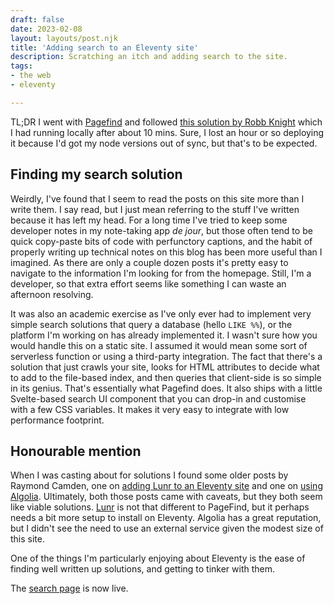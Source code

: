 ```yaml
---
draft: false
date: 2023-02-08
layout: layouts/post.njk
title: 'Adding search to an Eleventy site'
description: Scratching an itch and adding search to the site.
tags:
- the web
- eleventy

---
```

TL;DR I went with [Pagefind](https://pagefind.app/) and followed [this solution by Robb Knight](https://rknight.me/using-pagefind-with-eleventy-for-search/) which I had running locally after about 10 mins. Sure, I lost an hour or so deploying it because I'd got my node versions out of sync, but that's to be expected.

## Finding my search solution

Weirdly, I've found that I seem to read the posts on this site more than I write them. I say read, but I just mean referring to the stuff I've written because it has left my head. For a long time I've tried to keep some developer notes in my note-taking app _de jour_, but those often tend to be quick copy-paste bits of code with perfunctory captions, and the habit of properly writing up technical notes on this blog has been more useful than I imagined. As there are only a couple dozen posts it's pretty easy to navigate to the information I'm looking for from the homepage. Still, I'm a developer, so that extra effort seems like something I can waste an afternoon resolving.

It was also an academic exercise as I've only ever had to implement very simple search solutions that query a database (hello `LIKE %%`), or the platform I'm working on has already implemented it. I wasn't sure how you would handle this on a static site. I assumed it would mean some sort of serverless function or using a third-party integration. The fact that there's a solution that just crawls your site, looks for HTML attributes to decide what to add to the file-based index, and then queries that client-side is so simple in its genius. That's essentially what Pagefind does. It also ships with a little Svelte-based search UI component that you can drop-in and customise with a few CSS variables. It makes it very easy to integrate with low performance footprint.

## Honourable mention

When I was casting about for solutions I found some older posts by Raymond Camden, one on [adding Lunr to an Eleventy site](https://www.raymondcamden.com/2019/10/20/adding-search-to-your-eleventy-static-site-with-lunr) and one on [using Algolia](https://www.raymondcamden.com/2020/06/24/adding-algolia-search-to-eleventy-and-netlify). Ultimately, both those posts came with caveats, but they both seem like viable solutions. [Lunr](https://lunrjs.com/) is not that different to PageFind, but it perhaps needs a bit more setup to install on Eleventy. Algolia has a great reputation, but I didn't see the need to use an external service given the modest size of this site.

One of the things I'm particularly enjoying about Eleventy is the ease of finding well written up solutions, and getting to tinker with them.

The [search page](/search/) is now live.

